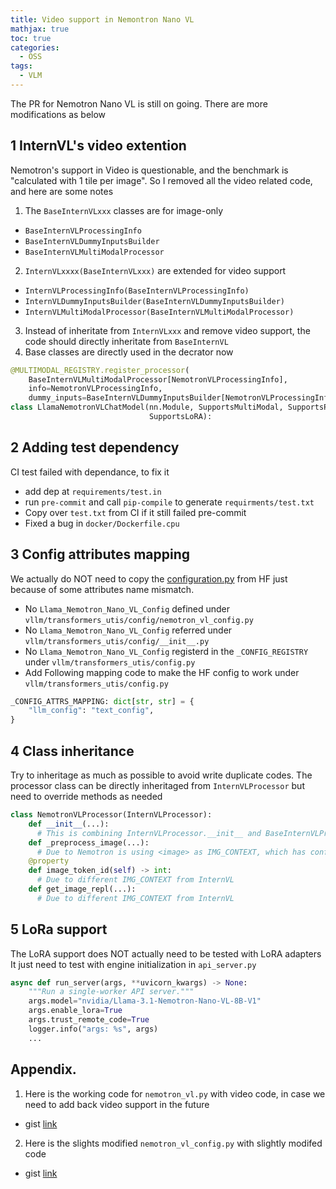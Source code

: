 ```yaml
---
title: Video support in Nemontron Nano VL
mathjax: true
toc: true
categories:
  - OSS
tags:
  - VLM
---
```


The PR for Nemotron Nano VL is still on going. There are more modifications as below

## 1 InternVL's video extention
Nemotron's support in Video is questionable, and the benchmark is "calculated with 1 tile per image". So I removed all the video related code, and here are some notes
1. The `BaseInternVLxxx` classes are for image-only
- `BaseInternVLProcessingInfo`
- `BaseInternVLDummyInputsBuilder`
- `BaseInternVLMultiModalProcessor`
2. `InternVLxxxx(BaseInternVLxxx)` are extended for video support
- `InternVLProcessingInfo(BaseInternVLProcessingInfo)`
- `InternVLDummyInputsBuilder(BaseInternVLDummyInputsBuilder)`
- `InternVLMultiModalProcessor(BaseInternVLMultiModalProcessor)`
3. Instead of inheritate from `InternVLxxx` and remove video support, the code should directly inheritate from `BaseInternVL`
4. Base classes are directly used in the decrator now
```python
@MULTIMODAL_REGISTRY.register_processor(
    BaseInternVLMultiModalProcessor[NemotronVLProcessingInfo],
    info=NemotronVLProcessingInfo,
    dummy_inputs=BaseInternVLDummyInputsBuilder[NemotronVLProcessingInfo])
class LlamaNemotronVLChatModel(nn.Module, SupportsMultiModal, SupportsPP,
                               SupportsLoRA):
```
## 2 Adding test dependency 
CI test failed with dependance, to fix it
- add dep at `requirements/test.in`
- run `pre-commit` and call `pip-compile` to generate `requirments/test.txt`
- Copy over `test.txt` from CI if it still failed pre-commit
- Fixed a bug in `docker/Dockerfile.cpu`
## 3 Config attributes mapping
We actually do NOT need to copy the [configuration.py](https://huggingface.co/nvidia/Llama-3.1-Nemotron-Nano-VL-8B-V1/blob/main/configuration.py) from HF just because of some attributes name mismatch.
- No `Llama_Nemotron_Nano_VL_Config` defined under `vllm/transformers_utis/config/nemotron_vl_config.py`
- No `Llama_Nemotron_Nano_VL_Config` referred under `vllm/transformers_utis/config/__init__.py`
- No `Llama_Nemotron_Nano_VL_Config` registerd in the `_CONFIG_REGISTRY` under `vllm/transformers_utis/config.py`
- Add Following mapping code to make the HF config to work under `vllm/transformers_utis/config.py`
```python
_CONFIG_ATTRS_MAPPING: dict[str, str] = {
    "llm_config": "text_config",
}
```
## 4 Class inheritance
Try to inheritage as much as possible to avoid write duplicate codes. The processor class can be directly inheritaged from `InternVLProcessor` but need to override methods as needed
```python
class NemotronVLProcessor(InternVLProcessor):
    def __init__(...):
      # This is combining InternVLProcessor.__init__ and BaseInternVLProcessor.__init__
    def _preprocess_image(...):
      # Due to Nemotron is using <image> as IMG_CONTEXT, which has conflict with vLLM's image placeholder
    @property
    def image_token_id(self) -> int:
      # Due to different IMG_CONTEXT from InternVL
    def get_image_repl(...):
      # Due to different IMG_CONTEXT from InternVL
```
## 5 LoRa support
The LoRA support does NOT actually need to be tested with LoRA adapters
It just need to test with engine initialization in `api_server.py`
```python
async def run_server(args, **uvicorn_kwargs) -> None:
    """Run a single-worker API server."""
    args.model="nvidia/Llama-3.1-Nemotron-Nano-VL-8B-V1"
    args.enable_lora=True
    args.trust_remote_code=True
    logger.info("args: %s", args)
    ...
```

## Appendix. 
1. Here is the working code for `nemotron_vl.py` with video code, in case we need to add back video support in the future
- gist [link](https://gist.github.com/kylehh/87451fc5e6b6390409963eeaf5cadbf4)
2. Here is the slights modified `nemotron_vl_config.py` with slightly modifed code
- gist [link](https://gist.github.com/kylehh/c0e76323f628207a58528ea64d98ccc0)
